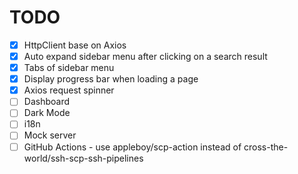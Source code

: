 # TODO

- [x] HttpClient base on Axios
- [x] Auto expand sidebar menu after clicking on a search result
- [x] Tabs of sidebar menu
- [x] Display progress bar when loading a page
- [x] Axios request spinner
- [ ] Dashboard
- [ ] Dark Mode
- [ ] i18n
- [ ] Mock server
- [ ] GitHub Actions - use appleboy/scp-action instead of cross-the-world/ssh-scp-ssh-pipelines
